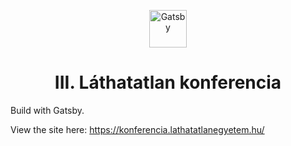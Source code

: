 <p align="center">
  <a href="https://www.gatsbyjs.org">
    <img alt="Gatsby" src="https://www.gatsbyjs.org/monogram.svg" width="60" />
  </a>
</p>
<h1 align="center">
  III. Láthatatlan konferencia
</h1>

Build with Gatsby.

View the site here: https://konferencia.lathatatlanegyetem.hu/
